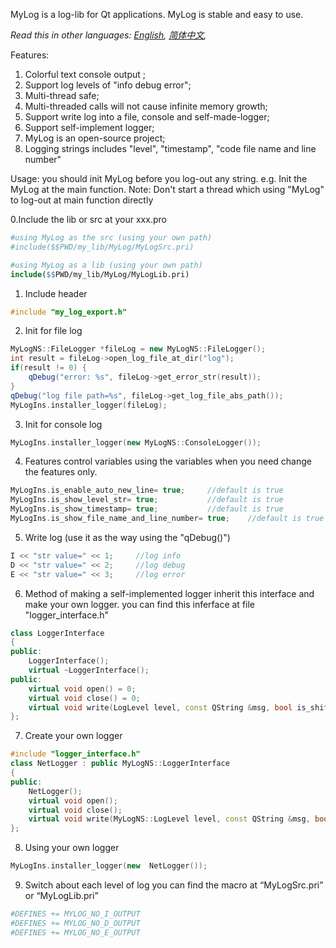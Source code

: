 MyLog is a log-lib for Qt applications. MyLog is stable and easy to use.

*Read this in other languages: [English](README.md), [简体中文](README.zh-cn.md),*

Features:
1. Colorful text console output ;
2. Support log levels of "info debug error";
3. Multi-thread safe;
4. Multi-threaded calls will not cause infinite memory growth;
5. Support write log into a file, console and self-made-logger;
6. Support self-implement logger;
7. MyLog is an open-source project;
8. Logging strings includes "level", "timestamp", "code file name and line number"

Usage:
you should init MyLog before you log-out any string.
e.g. Init the MyLog at the main function.
Note:
Don't start a thread which using "MyLog" to log-out at main function directly

0.Include the lib or src at your xxx.pro
```Makefile
#using MyLog as the src (using your own path)
#include($$PWD/my_lib/MyLog/MyLogSrc.pri)

#using MyLog as a lib (using your own path)
include($$PWD/my_lib/MyLog/MyLogLib.pri)
```
1. Include header
```cpp
#include "my_log_export.h"
```
2. Init for file log
```cpp
MyLogNS::FileLogger *fileLog = new MyLogNS::FileLogger();
int result = fileLog->open_log_file_at_dir("log");
if(result != 0) {
    qDebug("error: %s", fileLog->get_error_str(result));
}
qDebug("log file path=%s", fileLog->get_log_file_abs_path());
MyLogIns.installer_logger(fileLog);
```
3. Init for console log
```cpp
MyLogIns.installer_logger(new MyLogNS::ConsoleLogger());
```
4. Features control variables
using the variables when you need change the features only.
```cpp
MyLogIns.is_enable_auto_new_line= true;     //default is true
MyLogIns.is_show_level_str= true;           //default is true
MyLogIns.is_show_timestamp= true;           //default is true
MyLogIns.is_show_file_name_and_line_number= true;    //default is true
```
5. Write log (use it as the way using the "qDebug()")
```cpp
I << "str value=" << 1;     //log info
D << "str value=" << 2;     //log debug
E << "str value=" << 3;     //log error
```
6. Method of making a self-implemented logger
inherit this interface and make your own logger.
you can find this inferface at file "logger\_interface.h"
```cpp
class LoggerInterface
{
public:
    LoggerInterface();
    virtual ~LoggerInterface();
public:
    virtual void open() = 0;
    virtual void close() = 0;
    virtual void write(LogLevel level, const QString &msg, bool is_shift_to_next_line) = 0;
};
```
7. Create your own logger
```cpp
#include "logger_interface.h"
class NetLogger : public MyLogNS::LoggerInterface
{
public:
    NetLogger();
    virtual void open();
    virtual void close();
    virtual void write(MyLogNS::LogLevel level, const QString &msg, bool is_shift_to_next_line);
};
```
8. Using your own logger
```cpp
MyLogIns.installer_logger(new  NetLogger());
```
9. Switch about each level of log
you can find the macro at “MyLogSrc.pri” or “MyLogLib.pri”
```Makefile
#DEFINES += MYLOG_NO_I_OUTPUT
#DEFINES += MYLOG_NO_D_OUTPUT
#DEFINES += MYLOG_NO_E_OUTPUT
```
